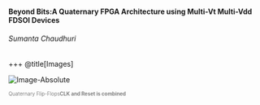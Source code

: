 #### Beyond Bits:A Quaternary FPGA Architecture using Multi-Vt Multi-Vdd FDSOI Devices
###### Sumanta Chaudhuri 
+++
@title[Images]


![Image-Absolute](https://perso.telecom-paristech.fr/chaudhur/tmp/4VL_FF.svg)

<span style="color:gray; font-size:0.7em">Quaternary Flip-Flops<b>CLK and Reset is combined</b></span>

